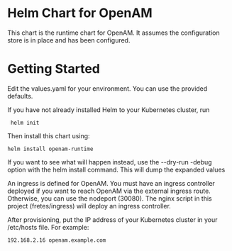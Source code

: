 # Helm Chart for OpenAM 

This chart is the runtime chart for OpenAM. It assumes the configuration store 
is in place and has been configured.

# Getting Started

Edit the values.yaml for your environment. You can use the provided defaults.

If you have not already installed Helm to your Kubernetes cluster, run
```
 helm init
 ```

Then install this chart using:
```
helm install openam-runtime
```

If you want to see what will happen instead, use the --dry-run -debug option
with the helm install command. This will dump the expanded values

An ingress is defined for OpenAM.  You must have an ingress controller
deployed if you want to reach OpenAM via the external ingress route.  Otherwise,
you can use the nodeport (30080). The nginx script in this project (fretes/ingress)
will deploy an ingress controller.

After provisioning, put the IP address of your Kubernetes cluster
in your /etc/hosts file. For example:
```
192.168.2.16 openam.example.com
```

